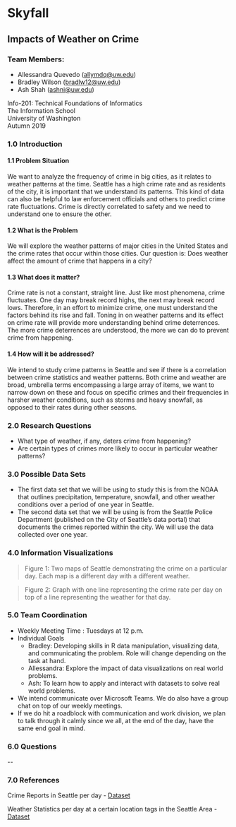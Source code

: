 # Skyfall

## Impacts of Weather on Crime

### Team Members:
* Allessandra Quevedo (allymdq@uw.edu)
* Bradley Wilson (bradlw12@uw.edu)
* Ash Shah (ashni@uw.edu)

Info-201: Technical Foundations of Informatics  
The Information School  
University of Washington  
Autumn 2019

### 1.0 Introduction

#### 1.1 Problem Situation

We want to analyze the frequency of crime in big cities, as it relates to weather patterns at the time. Seattle has a high crime rate and as residents of the city, it is important that we understand its patterns. This kind of data can also be helpful to law enforcement officials and others to predict crime rate fluctuations. Crime is directly correlated to safety and we need to understand one to ensure the other.

#### 1.2 What is the Problem

We will explore the weather patterns of major cities in the United States and the crime rates that occur within those cities. Our question is: Does weather affect the amount of crime that happens in a city?


#### 1.3 What does it matter?

Crime rate is not a constant, straight line. Just like most phenomena, crime fluctuates. One day may break record highs, the next may break record lows. Therefore, in an effort to minimize crime, one must understand the factors behind its rise and fall. Toning in on weather patterns and its effect on crime rate will provide more understanding behind crime deterrences. The more crime deterrences are understood, the more we can do to prevent crime from happening.

#### 1.4 How will it be addressed?

We intend to study crime patterns in Seattle and see if there is a correlation between crime statistics and weather patterns. Both crime and weather are broad, umbrella terms encompassing a large array of items, we want to narrow down on these and focus on specific crimes and their frequencies in harsher weather conditions, such as storms and heavy snowfall, as opposed to their rates during other seasons.

### 2.0 Research Questions

* What type of weather, if any, deters crime from happening?  
* Are certain types of crimes more likely to occur in particular weather patterns?


### 3.0 Possible Data Sets

* The first data set that we will be using to study this is from the NOAA that outlines precipitation, temperature, snowfall, and other weather conditions over a period of one year in Seattle.
* The second data set that we will be using is from the Seattle Police Department (published on the City of Seattle’s data portal) that documents the crimes reported within the city. We will use the data collected over one year.

### 4.0 Information Visualizations


> Figure 1: Two maps of Seattle demonstrating the crime on a particular day. Each map is a different day with a different weather.

> Figure 2: Graph with one line representing the crime rate per day on top of a line representing the weather for that day.

### 5.0 Team Coordination

* Weekly Meeting Time : Tuesdays at 12 p.m.
* Individual Goals
  * Bradley: Developing skills in R data manipulation, visualizing data, and communicating the problem. Role will change depending on the task at hand.
  * Allessandra: Explore the impact of data visualizations on real world problems.
  * Ash: To learn how to apply and interact with datasets to solve real world problems.
* We intend communicate over Microsoft Teams. We do also have a group chat on top of our weekly meetings.
* If we do hit a roadblock with communication and work division, we plan to talk through it calmly since we all, at the end of the day, have the same end goal in mind.


### 6.0 Questions

--

### 7.0 References

Crime Reports in Seattle per day - [Dataset](https://data.seattle.gov/Public-Safety/Crime-Data/4fs7-3vj5)

Weather Statistics per day at a certain location tags in the Seattle Area - [Dataset](https://www.ncdc.noaa.gov/cdo-web/datasets)

